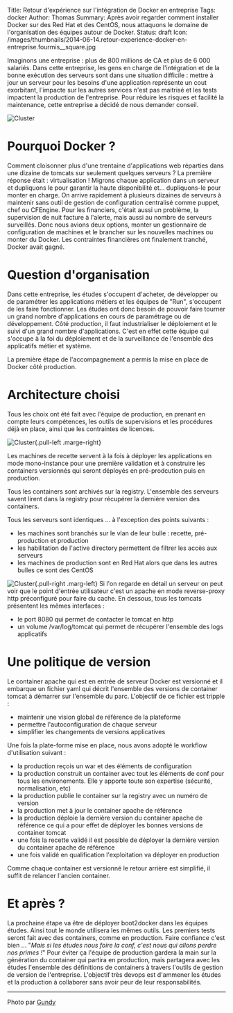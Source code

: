 Title: Retour d'expérience sur l'intégration de Docker en entreprise
Tags: docker
Author: Thomas
Summary: Après avoir regarder comment installer Docker sur des Red Hat et des CentOS, nous attaquons le domaine de l'organisation des équipes autour de Docker.
Status: draft
Icon: /images/thumbnails/2014-06-14.retour-experience-docker-en-entreprise.fourmis__square.jpg

Imaginons une entreprise : plus de 800 millions de CA et plus de 6&nbsp;000 salariés.
Dans cette entreprise, les gens en charge de l'intégration et de la bonne exécution des serveurs sont dans une situation difficile : mettre à jour un serveur pour les besoins d'une application représente un cout exorbitant, l'impacte sur les autres services n'est pas maitrisé et les tests impactent la production de l'entreprise. 
Pour réduire les risques et facilité la maintenance, cette entreprise a décidé de nous demander conseil.

![Cluster]({filename}/images/2014-06-14.retour-experience-docker-en-entreprise.fourmis.jpg)


# Pourquoi Docker ?
 
Comment cloisonner plus d'une trentaine d'applications web réparties dans une dizaine de tomcats sur seulement quelques serveurs ? La première réponse était : virtualisation ! Migrons chaque application dans un serveur et dupliquons le pour garantir la haute disponibilité et... dupliquons-le pour monter en charge. On arrive rapidement à plusieurs dizaines de serveurs à maintenir sans outil de gestion de configuration centralisé comme puppet, chef ou CFEngine. Pour les financiers, c'était aussi un problème, la supervision de nuit facture à l'alerte, mais aussi au nombre de serveurs surveillés.
Donc nous avions deux options, monter un gestionnaire de configuration de machines et le brancher sur les nouvelles machines ou monter du Docker. Les contraintes financières ont finalement tranché, Docker avait gagné.

# Question d'organisation

Dans cette entreprise, les études s'occupent d'acheter, de développer ou de paramétrer les applications métiers et les équipes de "Run", s'occupent de les faire fonctionner.
Les études ont donc besoin de pouvoir faire tourner un grand nombre d'applications en cours de paramétrage ou de développement.
Côté production, il faut industrialiser le déploiement et le suivi d'un grand nombre d'applications. C'est en effet cette équipe qui s'occupe à la foi du déploiement et de la surveillance de l'ensemble des applicatifs métier et système.

La première étape de l'accompagnement a permis la mise en place de Docker côté production.

# Architecture choisi

Tous les choix ont été fait avec l'équipe de production, en prenant en compte leurs compétences, les outils de supervisions et les procédures déjà en place, ainsi que les contraintes de licences.

![Cluster]({filename}/images/2014-06-14.retour-experience-docker-en-entreprise.infra.png){.pull-left .marge-right}

Les machines de recette servent à la fois à déployer les applications en mode mono-instance pour une première validation et à construire les containers versionnés qui seront déployés en pré-prodcution puis en production.

Tous les containers sont archivés sur la registry. L'ensemble des serveurs savent lirent dans la registry pour récupérer la dernière version des containers.

Tous les serveurs sont identiques ... à l'exception des points suivants : 

* les machines sont branchés sur le vlan de leur bulle : recette, pré-production et production
* les habilitation de l'active directory permettent de filtrer les accès aux serveurs
* les machines de production sont en Red Hat alors que dans les autres bulles ce sont des CentOS

![Cluster]({filename}/images/2014-06-14.retour-experience-docker-en-entreprise.server.png){.pull-right .marg-left}
Si l'on regarde en détail un serveur on peut voir que le point d'entrée utilisateur c'est un apache en mode reverse-proxy http préconfiguré pour faire du cache.
En dessous, tous les tomcats présentent les mêmes interfaces : 

* le port 8080 qui permet de contacter le tomcat en http
* un volume /var/log/tomcat qui permet de récupérer l'ensemble des logs applicatifs

# Une politique de version

Le container apache qui est en entrée de serveur Docker est versionné et il embarque un fichier yaml qui décrit l'ensemble des versions de container tomcat à démarrer sur l'ensemble du parc.
L'objectif de ce fichier est tripple : 

* maintenir une vision global de référence de la plateforme
* permettre l'autoconfiguration de chaque serveur
* simplifier les changements de versions applicatives

Une fois la plate-forme mise en place, nous avons adopté le workflow d'utilisation suivant :
* la production reçois un war et des éléments de configuration
* la production construit un container avec tout les éléments de conf pour tous les environements. Elle y apporte toute son expertise (sécurité, normalisation, etc)
* la production publie le container sur la registry avec un numéro de version
* la production met à jour le container apache de référence
* la production déploie la dernière version du container apache de référence ce qui a pour effet de déployer les bonnes versions de container tomcat
* une fois la recette validé il est possible de déployer la dernière version du container apache de référence
* une fois validé en qualification l'exploitation va déployer en production

Comme chaque container est versionné le retour arrière est simplifié, il suffit de relancer l'ancien container.

# Et après ?

La prochaine étape va être de déployer boot2docker dans les équipes études. Ainsi tout le monde utilisera les mêmes outils. 
Les premiers tests seront fait avec des containers, comme en production. 
Faire confiance c'est bien ... "*Mais si les études nous foire la conf, c'est nous qui allons perdre nos primes !*"
Pour éviter ça l'équipe de production gardera la main sur la génération du container qui partira en production, mais partagera avec les études l'ensemble des définitions de containers à travers l'outils de gestion de version de l'entreprise. 
L'objectif très devops est d'ammener les études et la production à collaborer sans avoir peur de leur responsabilités. 

---
Photo par [Gundy](https://www.flickr.com/photos/nzgundy/1508769593)
